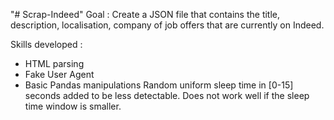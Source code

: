 "# Scrap-Indeed" 
Goal :
Create a JSON file that contains the title, description, localisation, company of job offers that are currently on Indeed.

Skills developed :
- HTML parsing
- Fake User Agent
- Basic Pandas manipulations
Random uniform sleep time in [0-15] seconds added to be less detectable.
Does not work well if the sleep time window is smaller.


